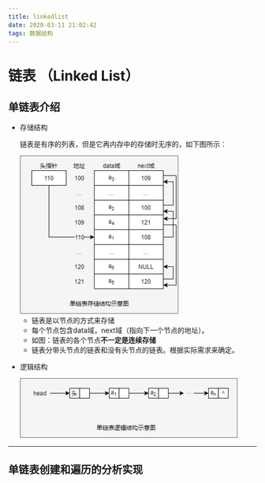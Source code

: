 ```yaml
---
title: linkedlist
date: 2020-03-11 21:02:42
tags: 数据结构
---
```


<!-- toc -->

<!--more-->



# 链表 （Linked List）

## 单链表介绍

- 存储结构

  链表是有序的列表，但是它再内存中的存储时无序的，如下图所示：

  <img src="imgs/linked-list-1.png">

  - 链表是以节点的方式来存储
  - 每个节点包含data域，next域（指向下一个节点的地址）。
  - 如图：链表的各个节点**不一定是连续存储**
  - 链表分带头节点的链表和没有头节点的链表。根据实际需求来确定。

- 逻辑结构

  <img src="imgs/linked-list-2.png">

---

## 单链表创建和遍历的分析实现